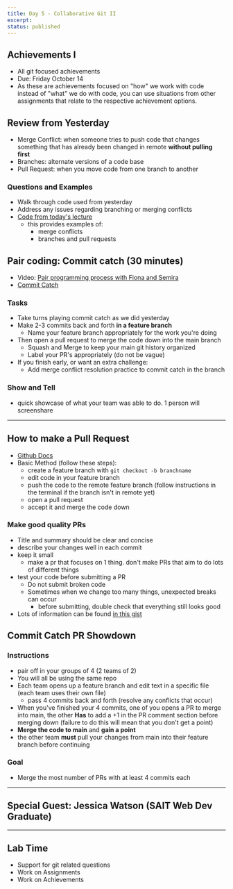```yaml
---
title: Day 5 - Collaborative Git II
excerpt:
status: published
---
```


## Achievements I

- All git focused achievements
- Due: Friday October 14
- As these are achievements focused on "how" we work with code instead of "what" we do with code, you can use situations from other assignments that relate to the respective achievement options.

## Review from Yesterday

- Merge Conflict: when someone tries to push code that changes something that has already been changed in remote **without pulling first**
- Branches: alternate versions of a code base
- Pull Request: when you move code from one branch to another

### Questions and Examples

- Walk through code used from yesterday
- Address any issues regarding branching or merging conflicts
- [Code from today's lecture](https://github.com/lilyx13/merge-conflict-2)
  - this provides examples of:
    - merge conflicts
    - branches and pull requests

## Pair coding: Commit catch (30 minutes)

- Video: [Pair programming process with Fiona and Semira](https://gist.github.com/acidtone/caa20b2520814a94240043c40301024a)
- [Commit Catch](https://gist.github.com/acidtone/3a7ff64489b4fc641f0b96be8edd561d)

### Tasks

- Take turns playing commit catch as we did yesterday
- Make 2-3 commits back and forth **in a feature branch**
  - Name your feature branch appropriately for the work you're doing
- Then open a pull request to merge the code down into the main branch
  - Squash and Merge to keep your main git history organized
  - Label your PR's appropriately (do not be vague)
- If you finish early, or want an extra challenge:
  - Add merge conflict resolution practice to commit catch in the branch

### Show and Tell

- quick showcase of what your team was able to do. 1 person will screenshare

---

## How to make a Pull Request

- [Github Docs](https://docs.github.com/en/pull-requests/collaborating-with-pull-requests/proposing-changes-to-your-work-with-pull-requests/creating-a-pull-request)
- Basic Method (follow these steps):
  - create a feature branch with `git checkout -b branchname`
  - edit code in your feature branch
  - push the code to the remote feature branch (follow instructions in the terminal if the branch isn't in remote yet)
  - open a pull request
  - accept it and merge the code down

### Make good quality PRs

- Title and summary should be clear and concise
- describe your changes well in each commit
- keep it small
  - make a pr that focuses on 1 thing. don't make PRs that aim to do lots of different things
- test your code before submitting a PR
  - Do not submit broken code
  - Sometimes when we change too many things, unexpected breaks can occur
    - before submitting, double check that everything still looks good
- Lots of information can be found [in this gist](https://gist.github.com/mikepea/863f63d6e37281e329f8)

## Commit Catch PR Showdown

### Instructions

- pair off in your groups of 4 (2 teams of 2)
- You will all be using the same repo
- Each team opens up a feature branch and edit text in a specific file (each team uses their own file)
  - pass 4 commits back and forth (resolve any conflicts that occur)
- When you've finished your 4 commits, one of you opens a PR to merge into main, the other **Has** to add a +1 in the PR comment section before merging down (failure to do this will mean that you don't get a point)
- **Merge the code to main** and **gain a point**
- the other team **must** pull your changes from main into their feature branch before continuing

### Goal

- Merge the most number of PRs with at least 4 commits each

---

## Special Guest: Jessica Watson (SAIT Web Dev Graduate)

---

## Lab Time

- Support for git related questions
- Work on Assignments
- Work on Achievements
